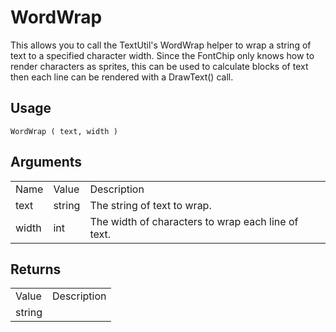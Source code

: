 # WordWrap

This allows you to call the TextUtil's WordWrap helper to wrap a string of text to a specified character width. Since the FontChip only knows how to render characters as sprites, this can be used to calculate blocks of text then each line can be rendered with a DrawText() call.

## Usage

`WordWrap ( text, width )`

## Arguments

<table>
  <tr>
    <td>Name</td>
    <td>Value</td>
    <td>Description</td>
  </tr>
  <tr>
    <td>text</td>
    <td>string</td>
    <td>The string of text to wrap.</td>
  </tr>
  <tr>
    <td>width</td>
    <td>int</td>
    <td>The width of characters to wrap each line of text.</td>
  </tr>
</table>


## Returns

<table>
  <tr>
    <td>Value</td>
    <td>Description</td>
  </tr>
  <tr>
    <td>string</td>
    <td></td>
  </tr>
</table>


